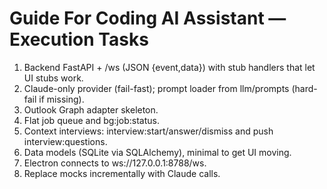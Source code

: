 # Guide For Coding AI Assistant — Execution Tasks
1) Backend FastAPI + /ws (JSON {event,data}) with stub handlers that let UI stubs work.
2) Claude-only provider (fail-fast); prompt loader from llm/prompts (hard-fail if missing).
3) Outlook Graph adapter skeleton.
4) Flat job queue and bg:job:status.
5) Context interviews: interview:start/answer/dismiss and push interview:questions.
6) Data models (SQLite via SQLAlchemy), minimal to get UI moving.
7) Electron connects to ws://127.0.0.1:8788/ws.
8) Replace mocks incrementally with Claude calls.
